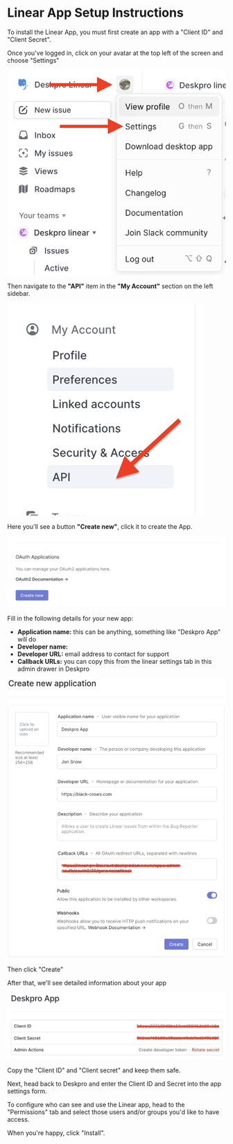 Linear App Setup Instructions
===

To install the Linear App, you must first create an app with a "Client ID" and "Client Secret".

Once you've logged in, click on your avatar at the top left of the screen and choose "Settings"

[![](./docs/assets/setup/linear-setup-01.png)](/docs/assets/setup/linear-setup-01.png)

Then navigate to the __"API"__ item in the __"My Account"__ section on the left sidebar.

[![](./docs/assets/setup/linear-setup-02.png)](/docs/assets/setup/linear-setup-02.png)

Here you'll see a button __"Create new"__, click it to create the App.

[![](./docs/assets/setup/linear-setup-03.png)](/docs/assets/setup/linear-setup-03.png)

Fill in the following details for your new app:

* __Application name:__ this can be anything, something like "Deskpro App" will do
* __Developer name:__
* __Developer URL:__ email address to contact for support
* __Callback URLs:__ you can copy this from the linear settings tab in this admin drawer in Deskpro

[![](./docs/assets/setup/linear-setup-04.png)](/docs/assets/setup/linear-setup-04.png)

Then click "Create"

After that, we'll see detailed information about your app

[![](./docs/assets/setup/linear-setup-05.png)](/docs/assets/setup/linear-setup-05.png)

Copy the "Client ID" and "Client secret" and keep them safe.

Next, head back to Deskpro and enter the Client ID and Secret into the app settings form.

To configure who can see and use the Linear app, head to the "Permissions" tab and select those users and/or groups you'd like to have access.

When you're happy, click "Install".
